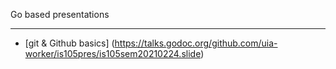 Go based presentations

-----------

* [git & Github basics] (https://talks.godoc.org/github.com/uia-worker/is105pres/is105sem20210224.slide)
